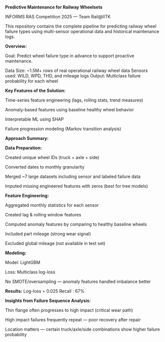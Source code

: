 **Predictive Maintenance for Railway Wheelsets**

INFORMS RAS Competition 2025 — Team Rail@IITK

This repository contains the complete pipeline for predicting railway wheel failure types using multi-sensor operational data and historical maintenance logs.

**Overview:**

Goal: Predict wheel failure type in advance to support proactive maintenance.

Data Size: ~1.5M+ rows of real operational railway wheel data
Sensors used: WILD, WPD, THD, and mileage logs
Output: Multiclass failure probability for each wheel

**Key Features of the Solution:**

Time-series feature engineering (lags, rolling stats, trend measures)

Anomaly-based features using baseline healthy wheel behavior

Interpretable ML using SHAP

Failure progression modeling (Markov transition analysis)

**Approach Summary:**

**Data Preparation:**

Created unique wheel IDs (truck + axle + side)

Converted dates to monthly granularity

Merged ~7 large datasets including sensor and labeled failure data

Imputed missing engineered features with zeros (best for tree models)

**Feature Engineering:**

Aggregated monthly statistics for each sensor

Created lag & rolling window features

Computed anomaly features by comparing to healthy baseline wheels

Included part mileage (strong wear signal)

Excluded global mileage (not available in test set)

**Modeling:**

Model: LightGBM

Loss: Multiclass log-loss

No SMOTE/oversampling — anomaly features handled imbalance better

**Results:**
Log-loss = 0.025
Recall : 67%

**Insights from Failure Sequence Analysis:**

Thin flange often progresses to high impact (critical wear path)

High impact failures frequently repeat — poor recovery after repair

Location matters — certain truck/axle/side combinations show higher failure probability
